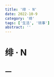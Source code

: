 ```yaml
---
title: '绯 · N'
date: 2022-10-9
category: '绯'
tags: ['生活', '琐事']
abstract: ''
---
```


# 绯 · N

## 一



